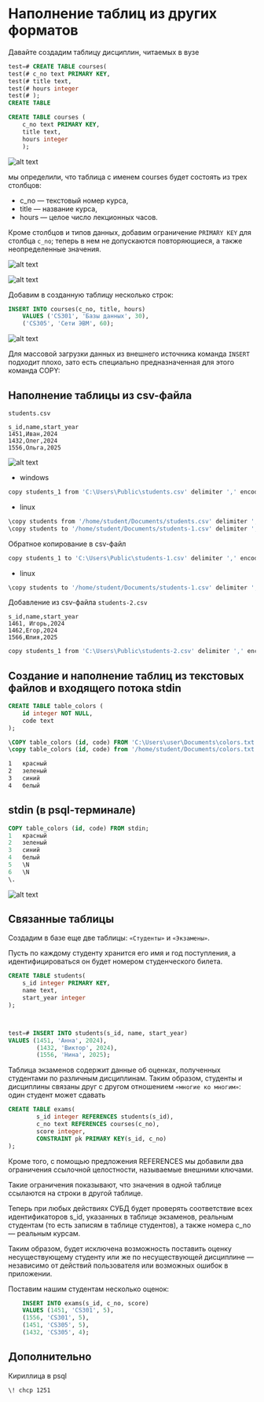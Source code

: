 
# Наполнение таблиц из других форматов

Давайте создадим таблицу дисциплин, читаемых в вузе

```sql
test=# CREATE TABLE courses(
test(# c_no text PRIMARY KEY,
test(# title text,
test(# hours integer
test(# );
CREATE TABLE
```


```sql
CREATE TABLE courses (
	c_no text PRIMARY KEY,
	title text,
	hours integer
	);

```


![alt text](img/image-2.png)



мы определили, что таблица с именем courses будет состоять из трех столбцов: 

* c_no — текстовый номер курса, 
* title — название курса, 
* hours — целое число лекционных часов.


Кроме столбцов и типов данных, добавим ограничение `PRIMARY KEY` для столбца `c_no`; теперь в нем не допускаются повторяющиеся, а также неопределенные значения.



![alt text](img/image-4.png)


![alt text](img/image-5.png)


Добавим в созданную таблицу несколько строк:

```sql
INSERT INTO courses(c_no, title, hours)
    VALUES ('CS301', 'Базы данных', 30),
    ('CS305', 'Сети ЭВМ', 60);

```

![alt text](img/image-6.png)

Для массовой загрузки данных из внешнего источника команда `INSERT` подходит плохо, зато есть специально предназначенная для этого команда COPY:


## Наполнение таблицы из csv-файла
`students.csv`

```csv
s_id,name,start_year
1451,Иван,2024
1432,Олег,2024
1556,Ольга,2025
```
![alt text](img/image-11.png)


* windows
```sh
copy students_1 from 'C:\Users\Public\students.csv' delimiter ',' encoding 'UTF-8' csv header;
```

* linux

```sh
\copy students from '/home/student/Documents/students.csv' delimiter ',' encoding 'utf-8' csv header;
\copy students to '/home/student/Documents/students-1.csv' delimiter ',' encoding 'utf-8' csv header;

```


Обратное копирование в csv-файл

``` sh
copy students_1 to 'C:\Users\Public\students-1.csv' delimiter ',' encoding 'UTF-8' csv header
```
* linux

```sh
\copy students to '/home/student/Documents/students-1.csv' delimiter ',' encoding 'utf-8' csv header;

```


Добавление из csv-файла
`students-2.csv`

```csv
s_id,name,start_year
1461, Игорь,2024
1462,Егор,2024
1566,Юлия,2025
```


```sh
copy students_1 from 'C:\Users\Public\students-2.csv' delimiter ',' encoding 'UTF-8' csv header;
```



## Создание и наполнение таблиц из текстовых файлов и входящего потока stdin 


```sql
CREATE TABLE table_colors (
    id integer NOT NULL,
    code text
);

\COPY table_colors (id, code) FROM 'C:\Users\user\Documents\colors.txt' ; ;
\copy table_colors (id, code) from '/home/student/Documents/colors.txt';

```

```txt
1	красный
2	зеленый
3	синий
4	белый
```

## stdin (в psql-терминале) 

```sql
COPY table_colors (id, code) FROM stdin;
1	красный
2	зеленый
3	синий
4	белый
5	\N
6	\N
\.
```

![alt text](img/image-8.png)



## Связанные таблицы

Создадим в базе еще две таблицы: `«Студенты»` и `«Экзамены»`. 

Пусть по каждому студенту хранится его имя и год поступления, а идентифицироваться он будет номером студенческого билета.

```sql
CREATE TABLE students(
    s_id integer PRIMARY KEY,
    name text,
    start_year integer
);



test=# INSERT INTO students(s_id, name, start_year)
VALUES (1451, 'Анна', 2024),
        (1432, 'Виктор', 2024),
        (1556, 'Нина', 2025);
```

Таблица экзаменов содержит данные об оценках, полученных студентами по различным дисциплинам. 
Таким образом, студенты и дисциплины связаны друг с другом отношением `«многие ко многим»`: один студент может сдавать

```sql
CREATE TABLE exams(
        s_id integer REFERENCES students(s_id),
        c_no text REFERENCES courses(c_no),
        score integer,
        CONSTRAINT pk PRIMARY KEY(s_id, c_no)
);
```

Кроме того, с помощью предложения REFERENCES мы добавили два ограничения ссылочной целостности, называемые внешними ключами. 

Такие ограничения показывают, что значения в одной таблице ссылаются на строки в другой таблице.

Теперь при любых действиях СУБД будет проверять соответствие всех идентификаторов s_id, указанных в таблице экзаменов, реальным студентам (то есть записям в таблице студентов), а также номера c_no — реальным курсам.

Таким образом, будет исключена возможность поставить оценку несуществующему студенту или же по несуществующей дисциплине — независимо от действий пользователя или возможных ошибок в приложении.


Поставим нашим студентам несколько оценок:

```sql 
    INSERT INTO exams(s_id, c_no, score)
    VALUES (1451, 'CS301', 5),
    (1556, 'CS301', 5),
    (1451, 'CS305', 5),
    (1432, 'CS305', 4);
```


## Дополнительно

Кириллица в psql
```sh
\! chcp 1251
```